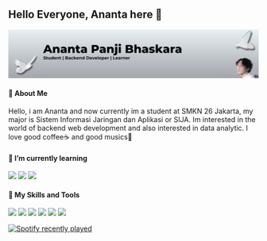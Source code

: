 ## Hello Everyone, Ananta here 👋
<img src = "/img/Banner.png">

#### 🧑 About Me
Hello, i am Ananta and now currently im a student at SMKN 26 Jakarta, my major is Sistem Informasi Jaringan dan Aplikasi or SIJA. Im interested in the world of backend web development and also interested in data analytic. I love good coffee☕ and good musics🎵

#### 🌱 I’m currently learning
<img src="https://img.shields.io/badge/.NET-512BD4?style=for-the-badge&logo=dotnet&logoColor=white" /> <img src="https://img.shields.io/badge/Laravel-FF2D20?style=for-the-badge&logo=laravel&logoColor=white" /> <img src="https://img.shields.io/badge/Node%20js-339933?style=for-the-badge&logo=nodedotjs&logoColor=white" />

#### 📝 My Skills and Tools
<img src="https://img.shields.io/badge/Xampp-F37623?style=for-the-badge&logo=xampp&logoColor=white" /> <img src="https://img.shields.io/badge/VSCode-0078D4?style=for-the-badge&logo=visual%20studio%20code&logoColor=white" /> <img src="https://img.shields.io/badge/Visual_Studio-5C2D91?style=for-the-badge&logo=visual%20studio&logoColor=white" /> <img src="https://img.shields.io/badge/C%23-239120?style=for-the-badge&logo=csharp&logoColor=white" /> <img src="https://img.shields.io/badge/PHP-777BB4?style=for-the-badge&logo=php&logoColor=white" /> <img src="https://img.shields.io/badge/Python-FFD43B?style=for-the-badge&logo=python&logoColor=blue" />

<div>
  <a href="https://open.spotify.com/user/p9qin5bc0jb7g7c8sec27ecpe?si=f6271328aceb40c3">
    <img src="https://spotify-recently-played-readme.vercel.app/api?user=p9qin5bc0jb7g7c8sec27ecpe&unique={true|1|on|yes}" alt="Spotify recently played"  />
  </a>
</div>

